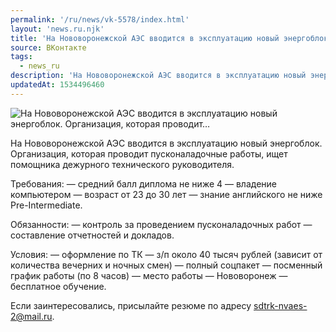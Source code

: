 ```yaml
---
permalink: '/ru/news/vk-5578/index.html'
layout: 'news.ru.njk'
title: 'На Нововоронежской АЭС вводится в эксплуатацию новый энергоблок. Организация, которая проводит…'
source: ВКонтакте
tags:
  - news_ru
description: 'На Нововоронежской АЭС вводится в эксплуатацию новый энергоблок. Организация, которая проводит…'
updatedAt: 1534496460
---
```

![На Нововоронежской АЭС вводится в эксплуатацию новый энергоблок. Организация, которая проводит…](https://sun9-16.userapi.com/impf/c850136/v850136577/40bd/0wZwd8sdD8g.jpg?size=900x600&quality=96&proxy=1&sign=fb5af020c683937eccc43a39b31a51f1&c_uniq_tag=ipWp6ie-xylk_2bF3JjWMbmp8MYF9-KdCH-XX2mE66c&type=album)

На Нововоронежской АЭС вводится в эксплуатацию новый энергоблок. Организация, которая проводит пусконаладочные работы, ищет помощника дежурного технического руководителя.

Требования:
— средний балл диплома не ниже 4
— владение компьютером
— возраст от 23 до 30 лет
— знание английского не ниже Pre-Intermediate.

Обязанности:
— контроль за проведением пусконаладочных работ
— составление отчетностей и докладов.

Условия:
— оформление по ТК
— з/п около 40 тысяч рублей (зависит от количества вечерних и ночных смен)
— полный соцпакет
— посменный график работы (по 8 часов)
— место работы — Нововоронеж
— бесплатное обучение.

Если заинтересовались, присылайте резюме по адресу sdtrk-nvaes-2@mail.ru.
